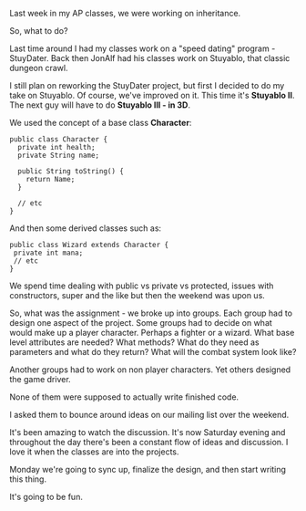 <!--
.. title: Stuyablo II
.. slug: 2013-10-27-stuyabloII.md
.. date: 2013-10-27
.. type: text
-->


Last week in my AP classes, we were working on inheritance.

So, what to do?

Last time around I had my classes work on a "speed dating" program -
StuyDater. Back then JonAlf had his classes work on Stuyablo, that
classic dungeon crawl.

I still plan on reworking the StuyDater project, but first I decided
to do my take on Stuyablo. Of course, we've improved on it. This time
it's **Stuyablo II**. The next guy will have to do **Stuyablo III - in
3D**.

We used the concept of a base class **Character**:


    public class Character {
      private int health;
      private String name;
      
      public String toString() {
        return Name;
      }

      // etc
    }
And then some derived classes such as:


    public class Wizard extends Character {
     private int mana;
     // etc
    } 

We spend time dealing with public vs private vs protected, issues with
constructors, super and the like but then the weekend was upon us.

So, what was the assignment - we broke up into groups. Each group had
to design one aspect of the project. Some groups had to decide on what
would make up a player character. Perhaps a fighter or a wizard. What
base level attributes are needed? What methods? What do they need as
parameters and what do they return? What will the combat system look
like? 

Another groups had to work on non player characters. Yet others
designed the game driver.

None of them were supposed to actually write finished code. 

I asked them to bounce around ideas on our mailing list over the
weekend.

It's been amazing to watch the discussion. It's now Saturday evening
and throughout the day there's been a constant flow of ideas and
discussion. I love it when the classes are into the projects. 

Monday we're going to sync up, finalize the design, and then start
writing this thing.

It's going to be fun.
